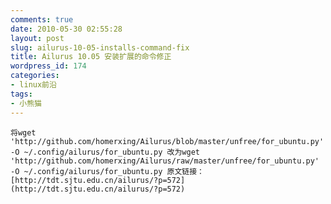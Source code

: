```yaml
---
comments: true
date: 2010-05-30 02:55:28
layout: post
slug: ailurus-10-05-installs-command-fix
title: Ailurus 10.05 安装扩展的命令修正
wordpress_id: 174
categories:
- linux前沿
tags:
- 小熊猫
---
```



	将wget  'http://github.com/homerxing/Ailurus/blob/master/unfree/for_ubuntu.py' -O ~/.config/ailurus/for_ubuntu.py 改为wget  'http://github.com/homerxing/Ailurus/raw/master/unfree/for_ubuntu.py' -O ~/.config/ailurus/for_ubuntu.py 原文链接：[http://tdt.sjtu.edu.cn/ailurus/?p=572](http://tdt.sjtu.edu.cn/ailurus/?p=572)




